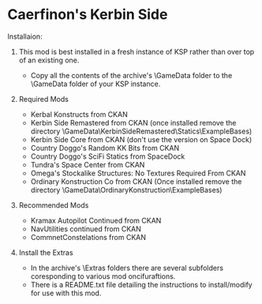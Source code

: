 # Caerfinon's Kerbin Side

Installaion: 

1. This mod is best installed in a fresh instance of KSP rather than over top of an existing one.
	- Copy all the contents of the archive's \GameData folder to the \GameData folder of your KSP instance. 
	
2. Required Mods
	- Kerbal Konstructs from CKAN
	- Kerbin Side Remastered from CKAN (once installed remove the directory \GameData\KerbinSideRemastered\Statics\ExampleBases) 
	- Kerbin Side Core from CKAN (don't use the version on Space Dock) 
	- Country Doggo's Random KK Bits from CKAN
	- Country Doggo's SciFi Statics from SpaceDock
	- Tundra's Space Center from CKAN
	- Omega's Stockalike Structures: No Textures Required From CKAN
	- Ordinary Konstruction Co from CKAN  (Once installed remove the directory \GameData\OrdinaryKonstruction\ExampleBases)

3. Recommended Mods
	- Kramax Autopilot Continued from CKAN 
	- NavUtilities continued from CKAN
	- CommnetConstelations from CKAN 

4. Install the Extras
	- In the archive's \Extras folders there are several subfolders coresponding to various mod oncifuraftions. 
	- There is a README.txt file detailing the instructions to install/modify for use with this mod. 

	